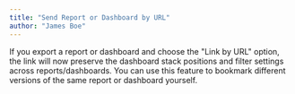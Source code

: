 ```yaml
---
title: "Send Report or Dashboard by URL"
author: "James Boe"
---
```

If you export a report or dashboard and choose the "Link by URL" option, the link will now preserve the dashboard stack positions and filter settings across reports/dashboards.<!--more--> You can use this feature to bookmark different versions of the same report or dashboard yourself.